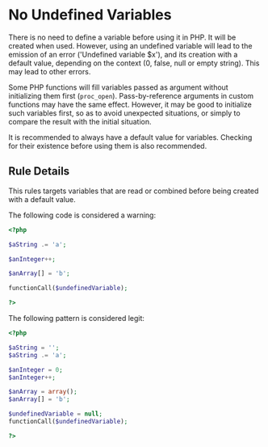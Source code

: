 <!-- Good Practices -->
# No Undefined Variables

There is no need to define a variable before using it in PHP. It will be created when used. However, using an undefined variable will lead to the emission of an error ('Undefined variable $x'), and its creation with a default value, depending on the context (0, false, null or empty string). This may lead to other errors. 

Some PHP functions will fill variables passed as argument without initializing them first (`proc_open`). Pass-by-reference arguments in custom functions may have the same effect. However, it may be good to initialize such variables first, so as to avoid unexpected situations, or simply to compare the result with the initial situation. 

It is recommended to always have a default value for variables. Checking for their existence before using them is also recommended. 


## Rule Details

This rules targets variables that are read or combined before being created with a default value. 

The following code is considered a warning:

```php
<?php

$aString .= 'a';

$anInteger++;

$anArray[] = 'b';

functionCall($undefinedVariable);

?>
```


The following pattern is considered legit:

```php
<?php

$aString = '';
$aString .= 'a';

$anInteger = 0;
$anInteger++;

$anArray = array();
$anArray[] = 'b';

$undefinedVariable = null;
functionCall($undefinedVariable);

?>
```

<!--
## When Not To Use It

## Further Reading 

* [PHP functions aliases] (http://php.net/manual/en/aliases.php)
-->